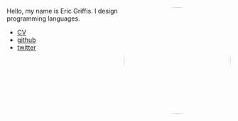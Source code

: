 <img style="float:right;width:2.5in;height:2.5in;border-radius:50%;"
     src="https://avatars.githubusercontent.com/u/507601">

Hello, my name is Eric Griffis. I design programming languages.

- [CV](https://dedbox.github.io/eric-griffis-cv-2020.pdf)
- [github](https://github.com/dedbox)
- [twitter](https://twitter.com/dedbox)
